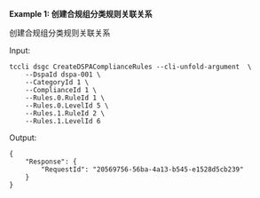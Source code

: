 **Example 1: 创建合规组分类规则关联关系**

创建合规组分类规则关联关系

Input: 

```
tccli dsgc CreateDSPAComplianceRules --cli-unfold-argument  \
    --DspaId dspa-001 \
    --CategoryId 1 \
    --ComplianceId 1 \
    --Rules.0.RuleId 1 \
    --Rules.0.LevelId 5 \
    --Rules.1.RuleId 2 \
    --Rules.1.LevelId 6
```

Output: 
```
{
    "Response": {
        "RequestId": "20569756-56ba-4a13-b545-e1528d5cb239"
    }
}
```

